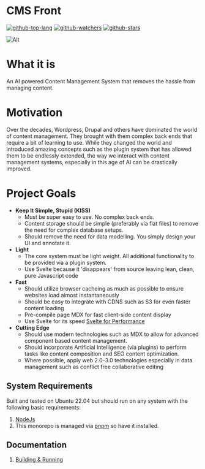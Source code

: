
# CMS Front
[![github-top-lang](https://img.shields.io/github/languages/top/mugendi/cmsfront-monorepo?style=social&logo=github)](https://github.com/mugendi/cmsfront-monorepo)
[![github-watchers](https://img.shields.io/github/watchers/mugendi/cmsfront-monorepo?label=Watch&style=social&logo=github)](https://github.com/mugendi/cmsfront-monorepo)
[![github-stars](https://img.shields.io/github/stars/mugendi/cmsfront-monorepo?style=social&logo=github)](https://github.com/mugendi/cmsfront-monorepo)


![Alt](https://repobeats.axiom.co/api/embed/c556ad39e5a96921e764a4187e202c8d78ab41e4.svg "Repobeats analytics image")

# What it is
An AI powered Content Management System that removes the hassle from managing content.

# Motivation
Over the decades, Wordpress, Drupal and others have dominated the world of content management. They brought with them complex back ends that require a bit of learning to use. While they changed the world and introduced amazing concepts such as the plugin system that has allowed them to be endlessly extended, the way we interact with content management systems, especially in this age of AI can be drastically improved.

# Project Goals

- **Keep It Simple, Stupid (KISS)**
    - Must be super easy to use. No complex back ends.
    - Content storage should be simple (preferably via flat files) to remove the need for complex database setups.
    - Should remove the need for data modelling. You simply design your UI and annotate it.
- **Light**
    - The core system must be light weight. All additional functionality to be provided via a plugin system.
    - Use Svelte because it 'disappears' from source leaving lean, clean, pure Javascript code
- **Fast**
    - Should utilize browser cacheing as much as possible to ensure websites load almost instantaneously
    - Should be easy to integrate with CDNS such as S3 for even faster content loading
    - Pre-compile page MDX for fast client-side content display
    - Use Svelte for its speed [Svelte for Performance](https://configr.medium.com/svelte-for-performance-60f8df5c2c2c)
- **Cutting Edge**
    - Should use modern technologies such as MDX to allow for advanced component based content management.
    - Should incorporate Artificial Intelligence (via plugins) to perform tasks like content composition and SEO content optimization.
    - Where possible, apply web 2.0-3.0 technologies especially in data  management such as conflict free collaborative editing 

## System Requirements
Built and tested on Ubuntu 22.04 but should run on any system with the following basic requirements:

1. [NodeJs](https://nodejs.org/en)
2. This monorepo is managed via [pnpm](https://www.npmjs.com/package/pnpm) so have it installed. 

## Documentation

1. [Building & Running](/docs/building.md)
    
